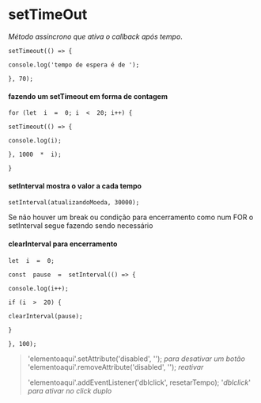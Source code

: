 # setTimeOut

 *Método assincrono que ativa o callback após tempo*.

    setTimeout(() => {
    
    console.log('tempo de espera é de ');
    
    }, 70);

#### fazendo um setTimeout em forma de contagem

 
    for (let  i  =  0; i  <  20; i++) {
    
    setTimeout(() => {
    
    console.log(i);
    
    }, 1000  *  i);
    
    }

#### setInterval mostra o valor a cada tempo

    setInterval(atualizandoMoeda, 30000);


Se não houver um break ou condição para encerramento como num FOR o setInterval segue fazendo sendo necessário 
#### clearInterval para encerramento

    let  i  =  0;
    
    const  pause  =  setInterval(() => {
    
    console.log(i++);
    
    if (i  >  20) {
    
    clearInterval(pause);
    
    }
    
    }, 100);

> 'elementoaqui'.setAttribute('disabled', ''); *para desativar um botão*
> 'elementoaqui'.removeAttribute('disabled', ''); *reativar*
> 
> 'elementoaqui'.addEventListener('dblclick', resetarTempo); '*dblclick*' *para ativar no click duplo*
